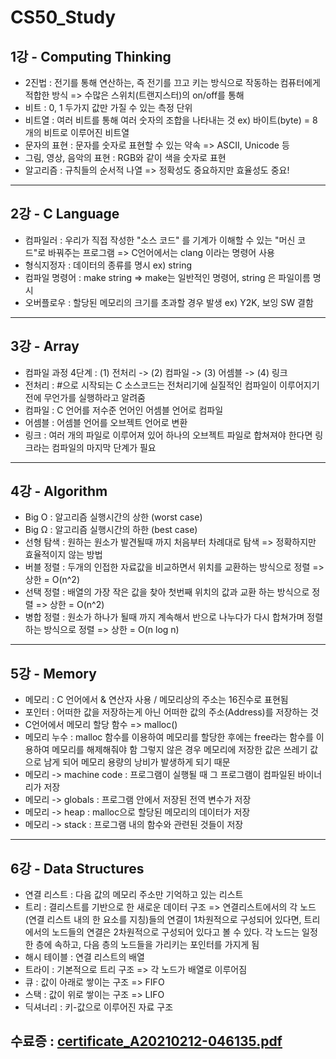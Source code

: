 # CS50_Study

## 1강 - Computing Thinking

* 2진법 : 전기를 통해 연산하는, 즉 전기를 끄고 키는 방식으로 작동하는 컴퓨터에게 적합한 방식 => 수많은 스위치(트랜지스터)의 on/off를 통해
* 비트 : 0, 1 두가지 값만 가질 수 있는 측정 단위
* 비트열 : 여러 비트를 통해 여러 숫자의 조합을 나타내는 것 ex) 바이트(byte) = 8개의 비트로 이루어진 비트열
* 문자의 표현 : 문자를 숫자로 표현할 수 있는 약속 => ASCII, Unicode 등
* 그림, 영상, 음악의 표현 : RGB와 같이 색을 숫자로 표현
* 알고리즘 : 규칙들의 순서적 나열 => 정확성도 중요하지만 효율성도 중요!
___

## 2강 - C Language
* 컴파일러 : 우리가 직접 작성한 "소스 코드" 를 기계가 이해할 수 있는 "머신 코드"로 바꿔주는 프로그램 => C언어에서는 clang 이라는 명령어 사용
* 형식지정자 : 데이터의 종류를 명시 ex) string
* 컴파일 명령어 : make string => make는 일반적인 명령어, string 은 파일이름 명시
* 오버플로우 : 할당된 메모리의 크기를 초과할 경우 발생 ex) Y2K, 보잉 SW 결함
___

## 3강 - Array
* 컴파일 과정 4단계 : (1) 전처리 -> (2) 컴파일 -> (3) 어셈블 -> (4) 링크
* 전처리 : #으로 시작되는 C 소스코드는 전처리기에 실질적인 컴파일이 이루어지기 전에 무언가를 실행하라고 알려줌
* 컴파일 : C 언어를 저수준 언어인 어셈블 언어로 컴파일
* 어셈블 : 어셈블 언어를 오브젝트 언어로 변환
* 링크 : 여러 개의 파일로 이루어져 있어 하나의 오브젝트 파일로 합쳐져야 한다면 링크라는 컴파일의 마지막 단계가 필요
___

## 4강 - Algorithm
* Big O : 알고리즘 실행시간의 상한 (worst case)
* Big Ω : 알고리즘 실행시간의 하한 (best case)
* 선형 탐색 : 원하는 원소가 발견될때 까지 처음부터 차례대로 탐색 => 정확하지만 효율적이지 않는 방법
* 버블 정렬 : 두개의 인접한 자료값을 비교하면서 위치를 교환하는 방식으로 정렬 => 상한 = O(n^2)
* 선택 정렬 : 배열의 가장 작은 값을 찾아 첫번째 위치의 값과 교환 하는 방식으로 정렬 => 상한 = O(n^2)
* 병합 정렬 : 원소가 하나가 될때 까지 계속해서 반으로 나누다가 다시 합쳐가며 정렬하는 방식으로 정렬 => 상한 = O(n log n) 
___

## 5강 - Memory
* 메모리 : C 언어에서 & 연산자 사용 / 메모리상의 주소는 16진수로 표현됨
* 포인터 : 어떠한 값을 저장하는게 아닌 어떠한 값의 주소(Address)를 저장하는 것
* C언어에서 메모리 할당 함수 => malloc()
* 메모리 누수 : malloc 함수를 이용하여 메모리를 할당한 후에는 free라는 함수를 이용하여 메모리를 해제해줘야 함
             그렇지 않은 경우 메모리에 저장한 값은 쓰레기 값으로 남게 되어 메모리 용량의 낭비가 발생하게 되기 때문
* 메모리 -> machine code : 프로그램이 실행될 때 그 프로그램이 컴파일된 바이너리가 저장
* 메모리 -> globals : 프로그램 안에서 저장된 전역 변수가 저장
* 메모리 -> heap : malloc으로 할당된 메모리의 데이터가 저장
* 메모리 -> stack : 프로그램 내의 함수와 관련된 것들이 저장
___

## 6강 - Data Structures
* 연결 리스트 : 다음 값의 메모리 주소만 기억하고 있는 리스트
* 트리 : 결리스트를 기반으로 한 새로운 데이터 구조 => 연결리스트에서의 각 노드 (연결 리스트 내의 한 요소를 지칭)들의 연결이 1차원적으로 구성되어 있다면, 트리에서의 노드들의 연결은 2차원적으로 구성되어 있다고 볼 수 있다. 각 노드는 일정한 층에 속하고, 다음 층의 노드들을 가리키는 포인터를 가지게 됨
* 해시 테이블 : 연결 리스트의 배열
* 트라이 : 기본적으로 트리 구조 => 각 노드가 배열로 이루어짐
* 큐 : 값이 아래로 쌓이는 구조 => FIFO
* 스택 : 값이 위로 쌓이는 구조 => LIFO
* 딕셔너리 : 키-값으로 이루어진 자료 구조

## 수료증 : [certificate_A20210212-046135.pdf](https://github.com/minsung8/CS50_Study/files/5969695/certificate_A20210212-046135.pdf)
